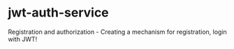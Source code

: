 # jwt-auth-service
Registration and authorization - Creating a mechanism for registration, login with JWT!
